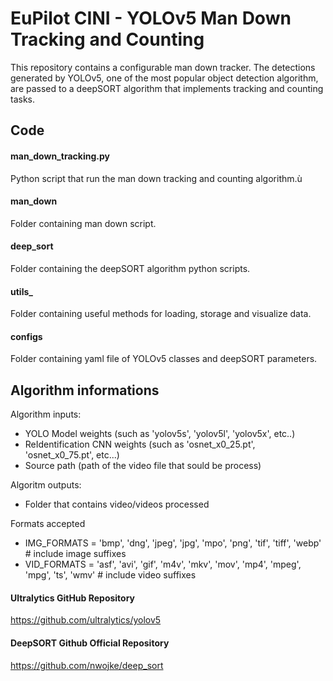 # EuPilot CINI - YOLOv5 Man Down Tracking and Counting

This repository contains a configurable man down tracker. The detections generated by YOLOv5, one of the most popular object detection algorithm, are passed to a deepSORT algorithm that implements tracking and counting tasks.

## Code

#### man_down_tracking.py 
Python script that run the man down tracking and counting algorithm.ù

#### man_down
Folder containing man down script.

#### deep_sort 
Folder containing the deepSORT algorithm python scripts.

#### utils_ 
Folder containing useful methods for loading, storage and visualize data.

#### configs
Folder containing yaml file of YOLOv5 classes and deepSORT parameters.


## Algorithm informations
Algorithm inputs:
- YOLO Model weights (such as 'yolov5s', 'yolov5l', 'yolov5x', etc..) 
- ReIdentification CNN weights (such as 'osnet_x0_25.pt', 'osnet_x0_75.pt', etc...)
- Source path (path of the video file that sould be process)

Algoritm outputs:
- Folder that contains video/videos processed

Formats accepted
- IMG_FORMATS = 'bmp', 'dng', 'jpeg', 'jpg', 'mpo', 'png', 'tif', 'tiff', 'webp'  # include image suffixes
- VID_FORMATS = 'asf', 'avi', 'gif', 'm4v', 'mkv', 'mov', 'mp4', 'mpeg', 'mpg', 'ts', 'wmv'  # include video suffixes


#### Ultralytics GitHub Repository
https://github.com/ultralytics/yolov5

#### DeepSORT Github Official Repository
https://github.com/nwojke/deep_sort